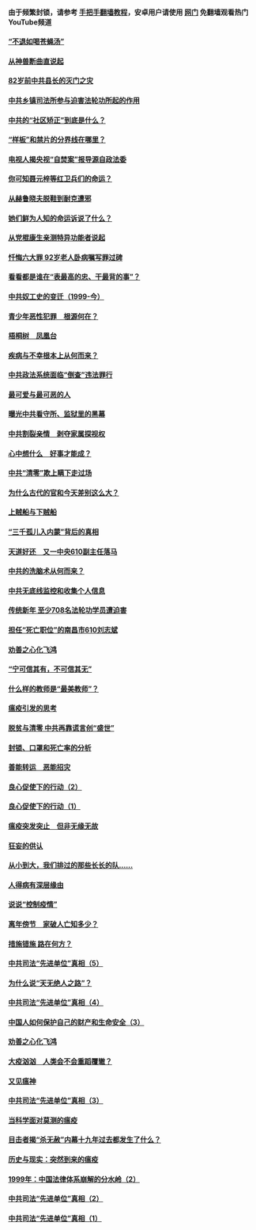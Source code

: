 #### 由于频繁封锁，请参考 [手把手翻墙教程](https://github.com/gfw-breaker/guides/wiki/)，安卓用户请使用 [网门](https://github.com/gfw-breaker/nogfw/blob/master/dl.md?t=04141901) 免翻墙观看热门YouTube频道 

#### [“不退如喝苍蝇汤”](../pages/19/423287.md?t=04141901) 

#### [从神兽断曲直说起](../pages/19/423201.md?t=04141901) 

#### [82岁前中共县长的灭门之灾](../pages/19/423055.md?t=04141901) 

#### [中共乡镇司法所参与迫害法轮功所起的作用](../pages/19/423064.md?t=04141901) 

#### [中共的“社区矫正”到底是什么？](../pages/19/422870.md?t=04141901) 

#### [“样板”和禁片的分界线在哪里？](../pages/19/422704.md?t=04141901) 

#### [电视人揭央视“自焚案”报导源自政法委](../pages/19/422770.md?t=04141901) 

#### [你可知聂元梓等红卫兵们的命运？](../pages/19/422848.md?t=04141901) 

#### [从赫鲁晓夫脱鞋到耐克遭邪](../pages/19/422826.md?t=04141901) 

#### [她们鲜为人知的命运诉说了什么？](../pages/19/422754.md?t=04141901) 

#### [从党棍康生亲测特异功能者说起](../pages/19/422657.md?t=04141901) 

#### [忏悔六大罪 92岁老人卧病嘱写罪过碑](../pages/19/422750.md?t=04141901) 

#### [看看都是谁在“表最高的忠、干最背的事”？](../pages/19/422703.md?t=04141901) 

#### [中共奴工史的变迁（1999-今）](../pages/19/422656.md?t=04141901) 

#### [青少年恶性犯罪　根源何在？](../pages/19/422449.md?t=04141901) 

#### [梧桐树　凤凰台](../pages/19/422442.md?t=04141901) 

#### [疾病与不幸根本上从何而来？](../pages/19/422438.md?t=04141901) 

#### [中共政法系统面临“倒查”违法罪行](../pages/19/422497.md?t=04141901) 

#### [最可爱与最可恶的人](../pages/19/422448.md?t=04141901) 

#### [曝光中共看守所、监狱里的黑幕](../pages/19/422390.md?t=04141901) 

#### [中共割裂亲情　剥夺家属探视权](../pages/19/422364.md?t=04141901) 

#### [心中想什么　好事才能成？](../pages/19/422318.md?t=04141901) 

#### [中共“清零”欺上瞒下走过场](../pages/19/422306.md?t=04141901) 

#### [为什么古代的官和今天差别这么大？](../pages/19/422228.md?t=04141901) 

#### [上贼船与下贼船](../pages/19/422276.md?t=04141901) 

#### [“三千孤儿入内蒙”背后的真相](../pages/19/422229.md?t=04141901) 

#### [天道好还　又一中央610副主任落马](../pages/19/422155.md?t=04141901) 

#### [中共的洗脑术从何而来？](../pages/19/422154.md?t=04141901) 

#### [中共无底线监控和收集个人信息](../pages/19/422039.md?t=04141901) 

#### [传统新年 至少708名法轮功学员遭迫害](../pages/19/421946.md?t=04141901) 

#### [担任“死亡职位”的南昌市610刘志斌](../pages/19/421957.md?t=04141901) 

#### [劝善之心化飞鸿](../pages/19/421164.md?t=04141901) 

#### [“宁可信其有，不可信其无”](../pages/19/421691.md?t=04141901) 

#### [什么样的教师是“最美教师”？](../pages/19/421755.md?t=04141901) 

#### [瘟疫引发的思考](../pages/19/421594.md?t=04141901) 

#### [脱贫与清零 中共再靠谎言创“盛世”](../pages/19/421590.md?t=04141901) 

#### [封锁、口罩和死亡率的分析](../pages/19/421495.md?t=04141901) 

#### [善能转运　恶能招灾](../pages/19/421334.md?t=04141901) 

#### [良心促使下的行动（2）](../pages/19/421361.md?t=04141901) 

#### [良心促使下的行动（1）](../pages/19/421302.md?t=04141901) 

#### [瘟疫突发突止　但非无缘无故](../pages/19/421281.md?t=04141901) 

#### [狂妄的供认](../pages/19/421199.md?t=04141901) 

#### [从小到大，我们排过的那些长长的队……](../pages/19/421243.md?t=04141901) 

#### [人得病有深层缘由](../pages/19/420864.md?t=04141901) 

#### [说说“控制疫情”](../pages/19/420831.md?t=04141901) 

#### [离年傍节　家破人亡知多少？](../pages/19/420563.md?t=04141901) 

#### [措施错施  路在何方？](../pages/19/420076.md?t=04141901) 

#### [中共司法“先进单位”真相（5）](../pages/19/419453.md?t=04141901) 

#### [为什么说“天无绝人之路”？](../pages/19/419618.md?t=04141901) 

#### [中共司法“先进单位”真相（4）](../pages/19/419452.md?t=04141901) 

#### [中国人如何保护自己的财产和生命安全（3）](../pages/19/419405.md?t=04141901) 

#### [劝善之心化飞鸿](../pages/19/418758.md?t=04141901) 

#### [大疫汹汹　人类会不会重蹈覆辙？](../pages/19/419691.md?t=04141901) 

#### [又见瘟神](../pages/19/419225.md?t=04141901) 

#### [中共司法“先进单位”真相（3）](../pages/19/419451.md?t=04141901) 

#### [当科学面对莫测的瘟疫](../pages/19/419625.md?t=04141901) 

#### [目击者揭“杀无赦”内幕十九年过去都发生了什么？](../pages/19/419617.md?t=04141901) 

#### [历史与现实：突然到来的瘟疫](../pages/19/419619.md?t=04141901) 

#### [1999年：中国法律体系崩解的分水岭（2）](../pages/19/419455.md?t=04141901) 

#### [中共司法“先进单位”真相（2）](../pages/19/419450.md?t=04141901) 

#### [中共司法“先进单位”真相（1）](../pages/19/419449.md?t=04141901) 

